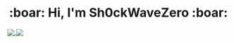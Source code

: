 <h1 align="center"> :boar: Hi, I'm Sh0ckWaveZero :boar:</h1>
 
<a href="https://github.com/Sh0ckWaveZero">
  <img align="center" src="https://github-readme-stats.vercel.app/api?username=Sh0ckWaveZero&show_icons=true&include_all_commits=true&theme=buefy&hide=contribs" />
</a>
<a href="https://github.com/Sh0ckWaveZero">
  <img align="center" src="https://github-readme-stats.vercel.app/api/top-langs/?username=Sh0ckWaveZero&layout=compact" />
</a>
